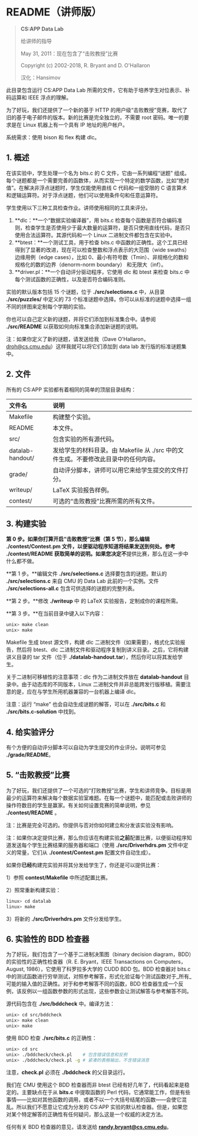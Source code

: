 # README（讲师版）

> **CS:APP Data Lab**
>
> 给讲师的指导
>
> May 31, 2011：现在包含了“击败教授”比赛
>
> Copyright \(c\) 2002-2018, R. Bryant and D. O'Hallaron
>
> 汉化：Hansimov

此目录包含运行 CS:APP Data Lab 所需的文件，它有助于培养学生对位表示、补码运算和 IEEE 浮点的理解。

为了好玩，我们还提供了一个新的基于 HTTP 的用户级“击败教授”竞赛，取代了旧的基于电子邮件的版本。新的比赛是完全独立的，不需要 root 密码。唯一的要求是在 Linux 机器上有一个具有 IP 地址的用户帐户。

系统需求：使用 bison 和 flex 构建 dlc。

## 1. 概述

在该实验中，学生处理一个名为 bits.c 的 C 文件，它由一系列编程“谜题” 组成。每个谜题都是一个需要完善的函数体，从而实现一个特定的数学函数，比如“绝对值”。在解决非浮点谜题时，学生仅能使用直线 C 代码和一组受限的 C 语言算术和逻辑运算符。对于浮点谜题，他们可以使用条件句和任意运算符。

学生使用以下三种工具检查作业。讲师使用相同的工具来评分。

1. **dlc：**一个“数据实验编译器”，用 bits.c 检查每个函数是否符合编码准则，检查学生是否使用少于最大数量的运算符，是否只使用直线代码，是否只使用合法运算符。其源代码和一个 Linux 二进制文件都包含在实验中。
2. **btest：**一个测试工具，用于检查 bits.c 中函数的正确性。这个工具已经得到了显著的改进，现在可以检查整数和浮点表示的大范围（wide swaths）边缘用例（edge cases），比如 0、最小有符号数（Tmin）、非规格化的数和规格化的数的边界（denorm-norm boundary） 和无限大（inf）。
3. **driver.pl：**一个自动评分驱动程序，它使用 dlc 和 btest 来检查 bits.c 中每个测试函数的正确性，以及是否符合编码准则。

实验的默认版本包括 15 个谜题，位于 **./src/selections.c** 中，从目录 **./src/puzzles/** 中定义的 73 个标准谜题中选择。你可以从标准的谜题中选择一组不同的拼图来定制每个学期的实验。

你也可以自己定义新的谜题，并将它们添加到标准集合中。请参阅 **./src/README** 以获取如何向标准集合添加新谜题的说明。

注：如果你定义了新的谜题，请发送给我（Dave O'Hallaron， droh@cs.cmu.edu）这样我就可以将它们添加到 data lab 发行版的标准谜题集中。

## 2. 文件

所有的 CS:APP 实验都有着相同的简单的顶层目录结构：

| 文件名 | 说明 |
| :--- | :--- |
| Makefile | 构建整个实验。 |
| README | 本文件。 |
| src/ | 包含实验的所有源代码。 |
| datalab-handout/ | 发给学生的材料目录。由 Makefile 从 ./src 中的文件生成。不要修改此目录中的任何内容。 |
| grade/ | 自动评分脚本，讲师可以用它来给学生提交的文件打分。 |
| writeup/ | LaTeX 实验报告样例。 |
| contest/ | 可选的“击败教授”比赛所需的所有文件。 |

## 3. 构建实验

**第 0 步。**如果你打算开启“击败教授”比赛（第 5 节），那么编辑 ./contest/Contest.pm 文件，以便驱动程序知道将结果发送到何处。参考 ./contest/README 获取简单的说明。如果您决定**不**提供比赛，那么在这一步中什么都不做。

**第 1 步。**编辑文件 **./src/selections.c** 选择要包含的谜题。默认的 **./src/selections.c** 来自 CMU 的 Data Lab 此前的一个实例。文件 **./src/selections-all.c** 包含可供选择的谜题的完整列表。

**第 2 步。**修改 **./writeup** 中 的 LaTeX 实验报告，定制成你的课程所需。

**第 3 步。**在当前目录中键入以下内容：

```bash
unix> make clean
unix> make
```

Makefile 生成 btest 源文件，构建 dlc 二进制文件（如果需要），格式化实验报告，然后将 btest、dlc 二进制文件和驱动程序复制到讲义目录。之后，它将构建讲义目录的 tar 文件（位于 **./datalab-handout.tar**），然后你可以将其发给学生。

关于二进制可移植性的注意事项：dlc 作为二进制文件放在 **datalab-handout** 目录中。由于动态库的不同版本，Linux 二进制文件并非总能跨发行版移植。需要注意的是，应在与学生所用机器兼容的一台机器上编译 dlc。

注意：运行 “make” 也会自动生成谜题的解答，可以在 **./src/bits.c** 和 **./src/bits.c-solution** 中找到。

## 4. 给实验评分

有个方便的自动评分脚本可以自动为学生提交的作业评分。说明可参见 **./grade/README**。

## 5. “击败教授”比赛

为了好玩，我们还提供了一个可选的“打败教授”比赛，学生和讲师竞争。目标是用最少的运算符来解决每个数据实验室难题。在每一个谜题中，能匹配或击败讲师的操作符数目的学生是赢家。有关如何设置竞赛的简单说明，参见 **./contest/README** 。

注：比赛是完全可选的。你提供与否对你如何建立和分发该实验没有影响。

注：如果你决定提供比赛，那么你应该在构建实验**之前**配置比赛，以便驱动程序知道发送每个学生比赛结果的服务器和端口（使用 **./src/Driverhdrs.pm** 文件中定义的常量，它们从 **./contest/Contest.pm** 配置文件自动生成）。

如果你**已经**构建完实验并将其分发给学生了，你还是可以提供比赛：

1）参照 **contest/Makefile** 中所述配置比赛。

2）照常重新构建实验：

```bash
linux> cd datalab
linux> make
```

3）将新的 **./src/Driverhdrs.pm** 文件分发给学生。

## 6. 实验性的 BDD 检查器

为了好玩，我们包含了一个基于二进制决策图（binary decision diagram，BDD）的实验性的正确性检查器（R. E. Bryant，IEEE Transactions on Computers，August, 1986），它使用了科罗拉多大学的 CUDD BDD 包。BDD 检查器对 bits.c 中的测试函数进行穷举测试，对照参考解答，形式化验证每个测试函数对于_所有_可能的输入值的正确性。对于和参考解答不同的函数，BDD 检查器生成一个反例，该反例以一组函数参数的形式出现，这些参数会让测试解答与参考解答不同。

源代码包含在 **./src/bddcheck** 中。编译方法：

```bash
unix> cd src/bddcheck
unix> make clean
unix> make
```

使用 BDD 检查 **./src/bits.c** 的正确性：

```bash
unix> cd src
unix> ./bddcheck/check.pl    # 包含错误信息和反例
unix> ./bddcheck/check.pl -g # 紧凑的表格输出，不含错误消息
```

注意，**check.pl** 必须在 **./bddcheck** 的父目录运行。

我们在 CMU 使用这个 BDD 检查器而非 btest 已经有好几年了，代码看起来是稳定的。主要缺点在于从 **bits.c** 中提取函数的 Perl 代码，它通常能工作，但是有些事情——比如对其他函数的调用，或者不以一个大括号结尾的函数——会使它混乱。所以我们不愿意让它成为分发的 CS:APP 实验的默认检查器。但是，如果您对某个特定解答的正确性有任何疑问，那么这是一个权威的决定方法。

任何有关 BDD 检查器的意见，请发送给 **randy.bryant@cs.cmu.edu**。







